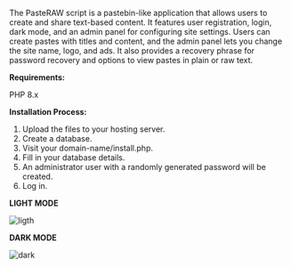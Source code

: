 The PasteRAW script is a pastebin-like application that allows users to create and share text-based content. It features user registration, login, dark mode, and an admin panel for configuring site settings. Users can create pastes with titles and content, and the admin panel lets you change the site name, logo, and ads. It also provides a recovery phrase for password recovery and options to view pastes in plain or raw text.

**Requirements:**

PHP 8.x

**Installation Process:**

1. Upload the files to your hosting server.
2. Create a database.
3. Visit your domain-name/install.php.
4. Fill in your database details.
5. An administrator user with a randomly generated password will be created.
6. Log in.

**LIGHT MODE**

![ligth](https://github.com/user-attachments/assets/1ed6e323-b9af-4c39-9ff1-0651d60f718b)

**DARK MODE**

![dark](https://github.com/user-attachments/assets/2e17cb61-2de4-4903-9ac0-1ee27c626e0c)



